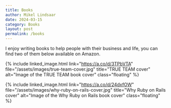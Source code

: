 ```yaml
---
title: Books
author: Mikel Lindsaar
date: 2024-03-15
category: Books
layout: post
permalink: /books
---
```


I enjoy writing books to help people with their business and life, you can find two of them below available on Amazon.

{% include linked_image.html link="https://a.co/d/3TPbVTA" file="/assets/images/true-team-cover.jpg" title="TRUE TEAM cover" alt="Image of the TRUE TEAM book cover" class="floating" %}

{% include linked_image.html link="https://a.co/d/24dxfOW" file="/assets/images/why-ruby-on-rails-cover.jpg" title="Why Ruby on Rails cover" alt="Image of the Why Ruby on Rails book cover" class="floating" %}
